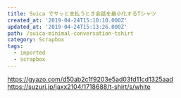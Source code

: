 ```yaml
---
title: Suica でサッと支払うとき会話を最小化するTシャツ
created_at: '2019-04-24T15:10:10.000Z'
updated_at: '2019-04-24T15:13:26.000Z'
path: /suica-minimal-conversation-tshirt
category: Scrapbox
tags:
  - imported
  - scrapbox
---
```

<https://gyazo.com/d50ab2c1f9203e5ad03fd11cd1325aad>
https://suzuri.jp/jaxx2104/1718688/t-shirt/s/white
